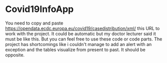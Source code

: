 # Covid19InfoApp
You need to copy and paste https://opendata.ecdc.europa.eu/covid19/casedistribution/xml/ this URL to work with the project. It could be automatic
but my doctor lecturer said it must be like this. But you can feel free to use these code or code parts. 
The project has shortcomings like i couldn't manage to add an alert with an exception and the tables visualize from present to past. It should be opposite.

